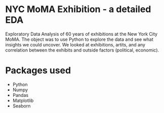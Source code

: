 # NYC MoMA Exhibition - a detailed EDA
Exploratory Data Analysis of 60 years of exhibitions at the New York City MoMA. The object was to use Python to explore the data and see what insights we could uncover.  We looked at exhibitions, artits, and any correlation between the exhibits and outside factors (political, economic).

# Packages used
* Python
* Numpy
* Pandas
* Matplotlib
* Seaborn

